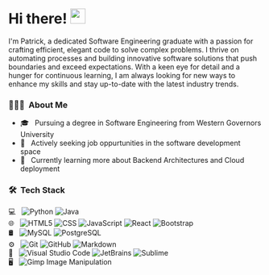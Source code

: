 # Hi there! <img src="https://raw.githubusercontent.com/MartinHeinz/MartinHeinz/master/wave.gif" width="30px" height="30px">

I'm Patrick, a dedicated Software Engineering graduate with a passion for crafting efficient, elegant code to solve complex problems. I thrive on automating processes and building innovative software solutions that push boundaries and exceed expectations. With a keen eye for detail and a hunger for continuous learning, I am always looking for new ways to enhance my skills and stay up-to-date with the latest industry trends.

<h3> 👨🏻‍💻 &nbsp;About Me </h3>

- 🎓 &nbsp; Pursuing a degree in Software Engineering from Western Governors University
- 💼 &nbsp; Actively seeking job oppurtunities in the software development space
- 🌱 &nbsp; Currently learning more about Backend Architectures and Cloud deployment

<h3> 🛠 &nbsp;Tech Stack</h3>

 💻 &nbsp;
  ![Python](https://img.shields.io/badge/-Python-fccb00?style=flat&logo=python)
  ![Java](https://img.shields.io/badge/-Java-4A90E2?style=flat&logo=java)
  <br/>
🌐 &nbsp;
  ![HTML5](https://img.shields.io/badge/-HTML5-0095D5?style=flat&logo=HTML5)
  ![CSS](https://img.shields.io/badge/-CSS-F78E1E?style=flat&logo=CSS3&logoColor=1572B6)
  ![JavaScript](https://img.shields.io/badge/-JavaScript-DB3E00?style=flat&logo=javascript)
  ![React](https://img.shields.io/badge/-React-FF5722?style=flat&logo=react)
  ![Bootstrap](https://img.shields.io/badge/-Bootstrap-BEDADC?style=flat&logo=bootstrap&logoColor=563D7C)
  <br/>
🛢 &nbsp;
  ![MySQL](https://img.shields.io/badge/-MySQL-2E2E2E?style=flat&logo=mysql)
  ![PostgreSQL](https://img.shields.io/badge/-Postgresql-2E2E2E?style=flat&logo=postgresql)
  <br/>
⚙️ &nbsp;
  ![Git](https://img.shields.io/badge/-Git-4CAF50?style=flat&logo=git)
  ![GitHub](https://img.shields.io/badge/-GitHub-24292E?style=flat&logo=github)
  ![Markdown](https://img.shields.io/badge/-Markdown-8BC34A?style=flat&logo=markdown)
  <br/>
🔧 &nbsp;
  ![Visual Studio Code](https://img.shields.io/badge/-Visual%20Studio%20Code-BED3F3?style=flat&logo=visual-studio-code&logoColor=007ACC)
  ![JetBrains](https://img.shields.io/badge/-JetBrains-2E2E2E?style=flat&logo=jetbrains)
  ![Sublime](https://img.shields.io/badge/-Sublime%20Text%20Editor-E04B4A?style=flat&logo=sublime-text-editor)
  <br/>
🖥 &nbsp;
  ![Gimp Image Manipulation](https://img.shields.io/badge/-Gimp-6F4E37?style=flat&logo=gimp)

<br/>

<!-- I'm Patrick, a recent Software Engineering graduate with a passion for crafting efficient, elegant code to solve complex problems. Throughout my studies, I have developed a deep understanding of software design principles and have gained extensive experience in automating processes and building innovative software solutions that push boundaries and exceed expectations. With a keen eye for detail and a hunger for continuous learning, I am always looking for new ways to enhance my skills and stay up-to-date with the latest industry trends. -->
<!-- 
| <a href="https://github.com/gitpk-0/github-readme-stats"><img align="center" src="https://github-readme-stats.vercel.app/api?username=gitpk-0&show_icons=true&include_all_commits=true&theme=buefy&hide_border=true" alt="Patrick's github stats" /></a> | <a href="https://github.com/gitpk-0/github-readme-stats"><img align="center" src="https://github-readme-stats.vercel.app/api/top-langs/?username=gitpk-0&layout=compact&theme=buefy&hide_border=true" /></a> |
| ------------- | ------------- |
 -->
